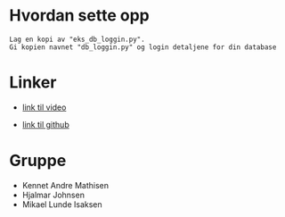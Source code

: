 # Hvordan sette opp
```
Lag en kopi av "eks_db_loggin.py".
Gi kopien navnet "db_loggin.py" og login detaljene for din database
```

# Linker
- [link til video](https://www.youtube.com/watch?v=8o2etEV25-c)

- [link til github](https://github.com/kegma1/KenHjaMik_quiz)

# Gruppe
- Kennet Andre Mathisen
- Hjalmar Johnsen
- Mikael Lunde Isaksen